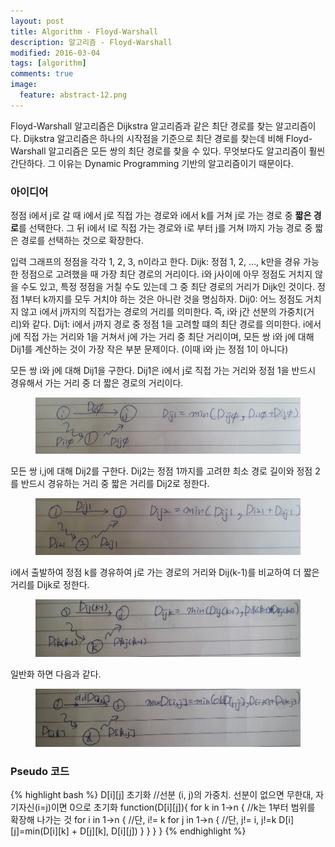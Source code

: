 ```yaml
---
layout: post
title: Algorithm - Floyd-Warshall 
description: 알고리즘 - Floyd-Warshall 
modified: 2016-03-04
tags: [algorithm]
comments: true
image:
  feature: abstract-12.png
---
```


Floyd-Warshall 알고리즘은 Dijkstra 알고리즘과 같은 최단 경로를 찾는 알고리즘이다. Dijkstra 알고리즘은 하나의 시작점을 기준으로 최단 경로를 찾는데 비해 Floyd-Warshall 알고리즘은 모든 쌍의 최단 경로를 찾을 수 있다. 무엇보다도 알고리즘이 훨씬 간단하다. 그 이유는 Dynamic Programming 기반의 알고리즘이기 때문이다. 

### 아이디어 

정점 i에서 j로 갈 때 i에서 j로 직접 가는 경로와 i에서 k를 거쳐 j로 가는 경로 중 **짧은 경로**를 선택한다. 그 뒤 i에서 l로 직접 가는 경로와 i로 부터 j를 거쳐 l까지 가능 경로 중 짧은 경로를 선택하는 것으로 확장한다. 

입력 그래프의 정점을 각각 1, 2, 3, n이라고 한다. 
Dijk: 정점 1, 2, ..., k만을 경유 가능한 정점으로 고려했을 때 가장 최단 경로의 거리이다.  i와 j사이에 아무 정점도 거치지 않을 수도 있고, 특정 정점을 거칠 수도 있는데 그 중 최단 경로의 거리가 Dijk인 것이다. 정점 1부터 k까지를 모두 거치야 하는 것은 아니란 것을 명심하자. 
Dij0: 어느 정점도 거치지 않고 i에서 j까지의 직접가는 경로의 거리를 의미한다. 즉, i와 j간 선분의 가중치(거리)와 같다. 
Dij1: i에서 j까지 경로 중 정점 1을 고려할 떄의 최단 경로를 의미한다. i에서 j에 직접 가는 거리와  1을 거쳐서 j에 가는 거리 중 최단 거리이며, 모든 쌍 i와 j에 대해 Dij1를 계산하는 것이 가장 작은 부분 문제이다. (이때 i와 j는 정점 1이 아니다) 


모든 쌍 i와 j에 대해 Dij1을 구한다. Dij1은 i에서 j로 직접 가는 거리와 정점 1을 반드시 경유해서 가는 거리 중 더 짧은 경로의 거리이다. 
<figure>
<img src="/images/floyd_warshall1.jpg" alt="floyd-warshall">
</figure>

모든 쌍 i,j에 대해 Dij2를 구한다. Dij2는 정점 1까지를 고려햔 최소 경로 길이와 정점 2를 반드시 경유하는 거리 중 짧은 거리를 Dij2로 정한다. 
<figure>
<img src="/images/floyd_warshall2.jpg" alt="floyd-warshall">
</figure>

i에서 출발하여 정점 k를 경유하여 j로 가는 경로의  거리와 Dij(k-1)를 비교하여 더 짧은 거리를 Dijk로 정한다. 
<figure>
<img src="/images/floyd_warshall3.jpg" alt="floyd-warshall">
</figure>

일반화 하면 다음과 같다. 
<figure>
<img src="/images/floyd_warshall4.jpg" alt="floyd-warshall">
</figure>

### Pseudo 코드

{% highlight bash %}
D[i][j] 초기화 //선분 (i, j)의 가중치. 선분이 없으면 무한대, 자기자신(i=j)이면 0으로 초기화 
function(D[i][j]){
	for k in 1->n { //k는 1부터 범위를 확장해 나가는 것 
		for i in 1->n { //단, i!= k 
			for j in 1->n { //단, j!= i, j!=k 
				D[i][j]=min(D[i][k] + D[j][k], D[i][j])
			}
		}
	}
}
{% endhighlight %}
